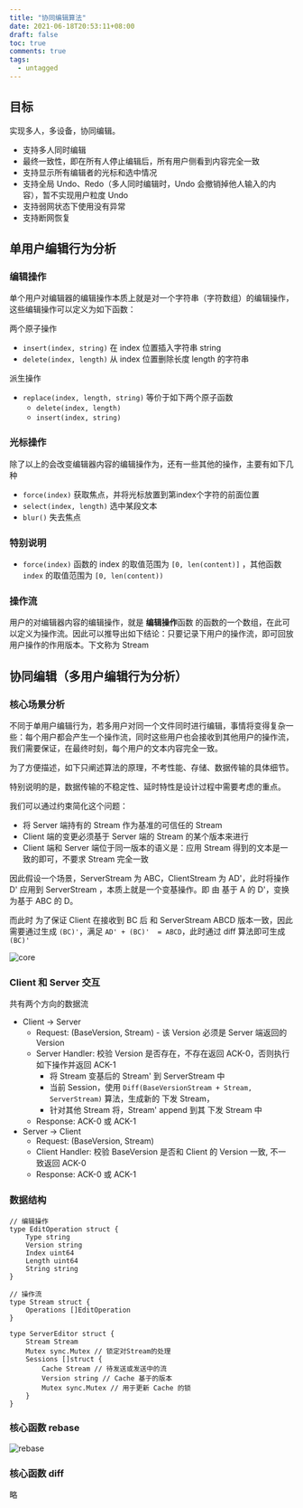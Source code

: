 ```yaml
---
title: "协同编辑算法"
date: 2021-06-18T20:53:11+08:00
draft: false
toc: true
comments: true
tags:
  - untagged
---
```


## 目标

实现多人，多设备，协同编辑。

* 支持多人同时编辑
* 最终一致性，即在所有人停止编辑后，所有用户侧看到内容完全一致
* 支持显示所有编辑者的光标和选中情况
* 支持全局 Undo、Redo（多人同时编辑时，Undo 会撤销掉他人输入的内容），暂不实现用户粒度 Undo
* 支持弱网状态下使用没有异常
* 支持断网恢复

## 单用户编辑行为分析

### 编辑操作

单个用户对编辑器的编辑操作本质上就是对一个字符串（字符数组）的编辑操作，这些编辑操作可以定义为如下函数：

两个原子操作

* `insert(index, string)` 在 index 位置插入字符串 string
* `delete(index, length)` 从 index 位置删除长度 length 的字符串

派生操作

* `replace(index, length, string)` 等价于如下两个原子函数
    * `delete(index, length)`
    * `insert(index, string)`

### 光标操作

除了以上的会改变编辑器内容的编辑操作为，还有一些其他的操作，主要有如下几种

* `force(index)` 获取焦点，并将光标放置到第index个字符的前面位置
* `select(index, length)` 选中某段文本
* `blur()` 失去焦点

### 特别说明

* `force(index)` 函数的 index 的取值范围为 `[0, len(content)]` ，其他函数 `index` 的取值范围为 `[0, len(content))`

### 操作流

用户的对编辑器内容的编辑操作，就是 **编辑操作**函数 的函数的一个数组，在此可以定义为操作流。因此可以推导出如下结论：只要记录下用户的操作流，即可回放用户操作的作用版本。下文称为 Stream

## 协同编辑（多用户编辑行为分析）

### 核心场景分析

不同于单用户编辑行为，若多用户对同一个文件同时进行编辑，事情将变得复杂一些：每个用户都会产生一个操作流，同时这些用户也会接收到其他用户的操作流，我们需要保证，在最终时刻，每个用户的文本内容完全一致。

为了方便描述，如下只阐述算法的原理，不考性能、存储、数据传输的具体细节。

特别说明的是，数据传输的不稳定性、延时特性是设计过程中需要考虑的重点。

我们可以通过约束简化这个问题：

* 将 Server 端持有的 Stream 作为基准的可信任的 Stream
* Client 端的变更必须基于 Server 端的 Stream 的某个版本来进行
* Client 端和 Server 端位于同一版本的语义是：应用 Stream 得到的文本是一致的即可，不要求 Stream 完全一致

因此假设一个场景，ServerStream 为 ABC，ClientStream 为 AD'，此时将操作 D' 应用到 ServerStream ，本质上就是一个变基操作。即 由 基于 A 的 D'，变换为基于 ABC 的 D。

而此时 为了保证 Client 在接收到 BC 后 和 ServerStream ABCD 版本一致，因此需要通过生成 `(BC)'`，满足 `AD' + (BC)'  = ABCD`，此时通过 diff 算法即可生成 `(BC)'`

![core](/image/collaborative-editing-algorithm-core.png)

### Client 和 Server 交互

共有两个方向的数据流

* Client -> Server
    * Request: (BaseVersion, Stream) - 该 Version 必须是 Server 端返回的 Version
    * Server Handler: 校验 Version 是否存在，不存在返回 ACK-0，否则执行如下操作并返回 ACK-1
        * 将 Stream 变基后的 Stream' 到 ServerStream 中
        * 当前 Session，使用 `Diff(BaseVersionStream + Stream, ServerStream)` 算法，生成新的 下发 Stream，
        * 针对其他 Stream 将，Stream' append 到其 下发 Stream 中
    * Response: ACK-0 或 ACK-1
* Server -> Client
    * Request: (BaseVersion, Stream)
    * Client Handler: 校验 BaseVersion 是否和 Client 的 Version 一致, 不一致返回 ACK-0
    * Response: ACK-0 或 ACK-1

### 数据结构

```golang
// 编辑操作
type EditOperation struct {
    Type string
	Version string
    Index uint64
    Length uint64
    String string
}

// 操作流
type Stream struct {
    Operations []EditOperation
}

type ServerEditor struct {
	Stream Stream
	Mutex sync.Mutex // 锁定对Stream的处理
	Sessions []struct {
        Cache Stream // 待发送或发送中的流
        Version string // Cache 基于的版本
        Mutex sync.Mutex // 用于更新 Cache 的锁
    }
}
```

### 核心函数 rebase

![rebase](/image/collaborative-editing-algorithm-rebase.png)

### 核心函数 diff

略
